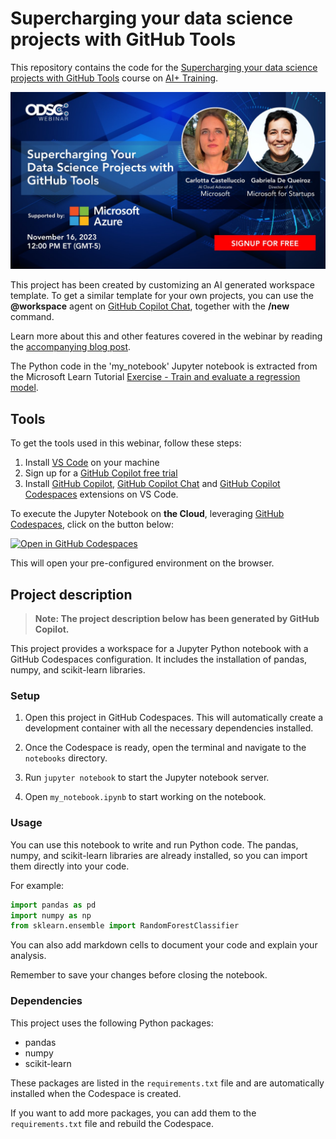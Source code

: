 # Supercharging your data science projects with GitHub Tools

This repository contains the code for the [Supercharging your data science projects with GitHub Tools](https://app.aiplus.training/courses/Supercharging-your-Data-Science-projects-with-GitHub-tools) course on [AI+ Training](https://app.aiplus.training/).

![Webinar Banner](webinarBanner.png)

This project has been created by customizing an AI generated workspace template. To get a similar template for your own projects, you can use the **@workspace** agent on [GitHub Copilot Chat](https://docs.github.com/en/copilot/github-copilot-chat/about-github-copilot-chat), together with the **/new** command.

Learn more about this and other features covered in the webinar by reading the [accompanying blog post](https://opendatascience.com/supercharging-your-data-science-projects-with-github-tools/).

The Python code in the 'my_notebook' Jupyter notebook is extracted from the Microsoft Learn Tutorial [Exercise - Train and evaluate a regression model](https://learn.microsoft.com/en-us/training/modules/train-evaluate-regression-models/3-exercise-model).

## Tools

To get the tools used in this webinar, follow these steps:

1. Install [VS Code](https://code.visualstudio.com/) on your machine
2. Sign up for a [GitHub Copilot free trial](https://github.com/github-copilot/signup/?WT.mc_id=academic-111460-cacaste) 
3. Install [GitHub Copilot](https://marketplace.visualstudio.com/items?itemName=GitHub.copilot), [GitHub Copilot Chat](https://marketplace.visualstudio.com/items?itemName=GitHub.copilot-chat) and [GitHub Copilot Codespaces](https://marketplace.visualstudio.com/items?itemName=GitHub.codespaces) extensions on VS Code.

To execute the Jupyter Notebook on **the Cloud**, leveraging [GitHub Codespaces](https://github.com/features/codespaces/), click on the button below:

[![Open in GitHub Codespaces](https://github.com/codespaces/badge.svg)](https://github.com/codespaces/new?hide_repo_select=true&ref=main&repo=716058762)

This will open your pre-configured environment on the browser.

## Project description

> **Note: The project description below has been generated by GitHub Copilot.**

This project provides a workspace for a Jupyter Python notebook with a GitHub Codespaces configuration. It includes the installation of pandas, numpy, and scikit-learn libraries.

### Setup

1. Open this project in GitHub Codespaces. This will automatically create a development container with all the necessary dependencies installed.

2. Once the Codespace is ready, open the terminal and navigate to the `notebooks` directory.

3. Run `jupyter notebook` to start the Jupyter notebook server.

4. Open `my_notebook.ipynb` to start working on the notebook.

### Usage

You can use this notebook to write and run Python code. The pandas, numpy, and scikit-learn libraries are already installed, so you can import them directly into your code.

For example:

```python
import pandas as pd
import numpy as np
from sklearn.ensemble import RandomForestClassifier
```

You can also add markdown cells to document your code and explain your analysis.

Remember to save your changes before closing the notebook.

### Dependencies

This project uses the following Python packages:

- pandas
- numpy
- scikit-learn

These packages are listed in the `requirements.txt` file and are automatically installed when the Codespace is created.

If you want to add more packages, you can add them to the `requirements.txt` file and rebuild the Codespace.
